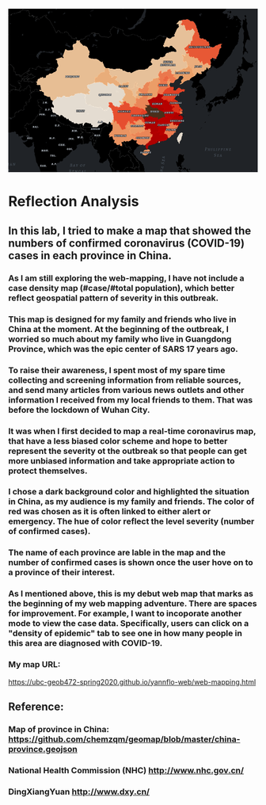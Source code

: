 ![alt text](https://github.com/UBC-GEOB472-Spring2020/yannflo-web/blob/master/web-mapping/web-mapping-covid-19.png "covid-19-china")

# Reflection Analysis

## In this lab, I tried to make a map that showed the numbers of confirmed coronavirus (COVID-19) cases in each province in China. 

### As I am still exploring the web-mapping, I have not include a case density map (#case/#total population), which better reflect geospatial pattern of severity in this outbreak.

### This map is designed for my family and friends who live in China at the moment. At the beginning of the outbreak, I worried so much about my family who live in Guangdong Province, which was the epic center of SARS 17 years ago.
### To raise their awareness, I spent most of my spare time collecting and screening information from reliable sources, and send many articles from various news outlets and other information I received from my local friends to them. That was before the lockdown of Wuhan City.
### It was when I first decided to map a real-time coronavirus map, that have a less biased color scheme and hope to better represent the severity ot the outbreak so that people can get more unbiased information and take appropriate action to protect themselves.

### I chose a dark background color and highlighted the situation in China, as my audience is my family and friends. The color of red was chosen as it is often linked to either alert or emergency. The hue of color reflect the level severity (number of confirmed cases).
### The name of each province are lable in the map and the number of confirmed cases is shown once the user hove on to a province of their interest.

### As I mentioned above, this is my debut web map that marks as the beginning of my web mapping adventure. There are spaces for improvement. For example, I want to incoporate another mode to view the case data. Specifically, users can click on a "density of epidemic" tab to see one in how many people in this area are diagnosed with COVID-19.

### My map URL:
https://ubc-geob472-spring2020.github.io/yannflo-web/web-mapping.html

## Reference:
### Map of province in China: https://github.com/chemzqm/geomap/blob/master/china-province.geojson
### National Health Commission (NHC) http://www.nhc.gov.cn/
### DingXiangYuan http://www.dxy.cn/


